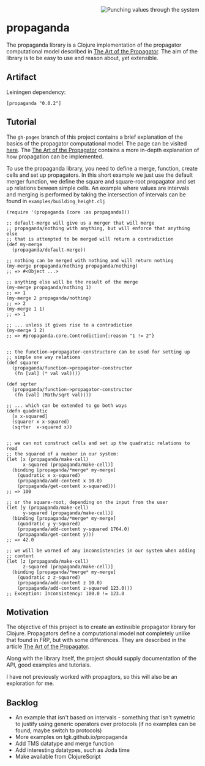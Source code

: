 <img src="https://raw.github.com/tgk/propaganda/master/doc/propaganda.png" alt="Punching values through the system" title="Propaganda" align="right" />

# propaganda

The propaganda library is a Clojure implementation of the propagator computational model described in [The Art of the Propagator](http://dspace.mit.edu/handle/1721.1/44215). The aim of the library is to be easy to use and reason about, yet extensible.

## Artifact

Leiningen dependency:

    [propaganda "0.0.2"]

## Tutorial

The `gh-pages` branch of this project contains a brief explanation of the basics of the propagator computational model. The page can be visited [here](http://tgk.github.io/propaganda/). The [The Art of the Propagator](http://dspace.mit.edu/handle/1721.1/44215) contains a more in-depth explanation of how propagation can be implemented.

To use the propaganda library, you need to define a merge, function, create cells and set up propagators. In this short example we just use the default merger function, we define the square and square-root propagator and set up relations beween simple cells. An example where values are intervals and merging is performed by taking the intersection of intervals can be found in `examples/building_height.clj`

    (require '(propaganda [core :as propaganda]))

    ;; default-merge will give us a merger that will merge
    ;; propaganda/nothing with anything, but will enforce that anything else
    ;; that is attempted to be merged will return a contradiction
    (def my-merge
      (propaganda/default-merge))

    ;; nothing can be merged with nothing and will return nothing
    (my-merge propaganda/nothing propaganda/nothing)
    ;; => #<Object ...>

    ;; anything else will be the result of the merge
    (my-merge propaganda/nothing 1)
    ;; => 1
    (my-merge 2 propaganda/nothing)
    ;; => 2
    (my-merge 1 1)
    ;; => 1

    ;; ... unless it gives rise to a contradiction
    (my-merge 1 2)
    ;; => #propaganda.core.Controdiction{:reason "1 != 2"}


    ;; the function->propagator-constructore can be used for setting up
    ;; simple one way relations
    (def squarer
      (propaganda/function->propagator-constructor
       (fn [val] (* val val))))

    (def sqrter
      (propaganda/function->propagator-constructor
       (fn [val] (Math/sqrt val))))

    ;; ... which can be extended to go both ways
    (defn quadratic
      [x x-squared]
      (squarer x x-squared)
      (sqrter  x-squared x))


    ;; we can not construct cells and set up the quadratic relations to read
    ;; the squared of a number in our system:
    (let [x (propaganda/make-cell)
          x-squared (propaganda/make-cell)]
      (binding [propaganda/*merge* my-merge]
        (quadratic x x-squared)
        (propaganda/add-content x 10.0)
        (propaganda/get-content x-squared)))
    ;; => 100

    ;; or the square-root, depending on the input from the user
    (let [y (propaganda/make-cell)
          y-squared (propaganda/make-cell)]
      (binding [propaganda/*merge* my-merge]
        (quadratic y y-squared)
        (propaganda/add-content y-squared 1764.0)
        (propaganda/get-content y)))
    ;; => 42.0

    ;; we will be warned of any inconsistencies in our system when adding
    ;; content
    (let [z (propaganda/make-cell)
          z-squared (propaganda/make-cell)]
      (binding [propaganda/*merge* my-merge]
        (quadratic z z-squared)
        (propaganda/add-content z 10.0)
        (propaganda/add-content z-squared 123.0)))
    ;; Exception: Inconsistency: 100.0 != 123.0



## Motivation

The objective of this project is to create an extinsible propagator library for Clojure. Propagators define a computational model not completely unlike that found in FRP, but with some differences. They are described in the article [The Art of the Propagator](http://dspace.mit.edu/handle/1721.1/44215).

Along with the library itself, the project should supply documentation of the API, good examples and tutorials.

I have not previously worked with propagtors, so this will also be an exploration for me.

## Backlog

- An example that isn't based on intervals - something that isn't symetric to justify using generic operators over protocols (if no examples can be found, maybe switch to protocols)
- More examples on tgk.github.io/propaganda
- Add TMS datatype and merge function
- Add interesting datatypes, such as Joda time
- Make available from ClojureScript
